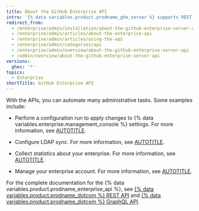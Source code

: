 ```yaml
---
title: About the GitHub Enterprise API
intro: '{% data variables.product.prodname_ghe_server %} supports REST and GraphQL APIs.'
redirect_from:
  - /enterprise/admin/installation/about-the-github-enterprise-server-api
  - /enterprise/admin/articles/about-the-enterprise-api
  - /enterprise/admin/articles/using-the-api
  - /enterprise/admin/categories/api
  - /enterprise/admin/overview/about-the-github-enterprise-server-api
  - /admin/overview/about-the-github-enterprise-server-api
versions:
  ghes: '*'
topics:
  - Enterprise
shortTitle: GitHub Enterprise API
---
```


With the APIs, you can automate many administrative tasks. Some examples include:

* Perform a configuration run to apply changes to {% data variables.enterprise.management_console %} settings. For more information, see [AUTOTITLE](/rest/enterprise-admin/manage-ghes).

* Configure LDAP sync. For more information, see [AUTOTITLE](/rest/enterprise-admin/ldap).
* Collect statistics about your enterprise. For more information, see [AUTOTITLE](/rest/enterprise-admin/admin-stats).
* Manage your enterprise account. For more information, see [AUTOTITLE](/graphql/guides/managing-enterprise-accounts).

For the complete documentation for the {% data variables.product.prodname_enterprise_api %}, see [{% data variables.product.prodname_dotcom %} REST API](/rest) and [{% data variables.product.prodname_dotcom %} GraphQL API](/graphql).
